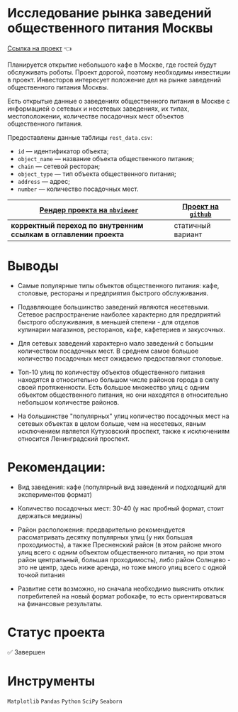 # Исследование рынка заведений общественного питания Москвы

[Ссылка на проект](https://nbviewer.org/github/anapon-DA/projects/blob/main/Catering%20Market%20Research/catering-market-research.ipynb) :point_left:

Планируется открытие небольшого кафе в Москве, где гостей будут обслуживать роботы. Проект дорогой, поэтому необходимы инвестиции в проект. Инвесторов интересует положение дел на рынке заведений общественного питания Москвы.

Есть открытые данные о заведениях общественного питания в Москве с информацией о сетевых и несетевых заведениях, их типах, местоположении, количестве посадочных мест объектов общественного питания.

Предоставлены данные таблицы `rest_data.csv`:
- `id` — идентификатор объекта;
- `object_name` — название объекта общественного питания;
- `chain` — сетевой ресторан;
- `object_type` — тип объекта общественного питания;
- `address` — адрес;
- `number` — количество посадочных мест.


| [Рендер проекта на `nbviewer`](https://nbviewer.org/github/anapon-DA/projects/blob/main/Catering%20Market%20Research/catering-market-research.ipynb) | [Проект на `github`](https://github.com/anapon-DA/projects/blob/main/Catering%20Market%20Research/catering-market-research.ipynb) |
| --- | --- |
| **корректный переход по внутренним ссылкам в оглавлении проекта** | статичный вариант |

# Выводы

- Самые популярные типы объектов общественного питания: кафе, столовые, рестораны и предприятия быстрого обслуживания.

- Подавляющее большинство заведений являются несетевыми. Сетевое распространение наиболее характерно для предприятий быстрого обслуживания, в меньшей степени - для отделов кулинарии магазинов, ресторанов, кафе, кафетериев и закусочных.

- Для сетевых заведений характерно мало заведений с большим количеством посадочных мест. В среднем самое большое количество посадочных мест ожидаемо предоставляют столовые.

- Топ-10 улиц по количеству объектов общественного питания находятся в относительно большом числе районов города в силу своей протяженности.  Есть большое множество улиц с одним объектом общественного питания, но они находятся в относительно небольшом количестве районов.

- На большинстве "популярных" улиц количество посадочных мест на сетевых объектах в целом больше, чем на несетевых, явным исключением является Кутузовский проспект, также к исключениям относится Ленинградский проспект.


# Рекомендации:

- Вид заведения: кафе (популярный вид заведений и подходящий для экспериментов формат)

- Количество посадочных мест: 30-40 (у нас пробный формат, стоит держаться медианы)

- Район расположения: предварительно рекомендуется рассматривать десятку популярных улиц (у них большая проходимость), а также Пресненский район (в этом районе много улиц всего с одним объектом общественного питания, но при этом район центральный, большая проходимость), либо район Солнцево - это не центр, здесь ниже аренда, но тоже много улиц всего с одной точкой питания

- Развитие сети возможно, но сначала необходимо выяснить отклик потребителей на новый формат робокафе, то есть ориентироваться на финансовые результаты.

# Статус проекта

:white_check_mark: Завершен

# Инструменты

`Matplotlib`
`Pandas`
`Python`
`SciPy`
`Seaborn`
